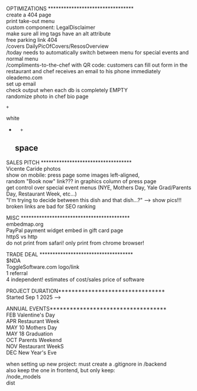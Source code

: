 OPTIMIZATIONS *********************************  
create a 404 page  
print take-out menu  
custom component: LegalDisclaimer  
make sure all img tags have an alt attribute  
free parking link 404  
/covers DailyPicOfCovers/ResosOverview  
/today needs to automatically switch between menu for special events and normal menu  
/compliments-to-the-chef with QR code: customers can fill out form in the restaurant and chef receives an email to his phone immediately  
oleademo.com  
set up email    
check output when each db is completely EMPTY  
randomize photo in chef bio page  
    
    +  
  white  
-       +  
  space  
    -  
  
SALES PITCH ***********************************  
Vicente Caride photos  
show on mobile: press page some images left-aligned,  
random "Book now" link??? in graphics column of press page    
get control over special event menus (NYE, Mothers Day, Yale Grad/Parents Day, Restaurant Week, etc...)  
"I'm trying to decide between this dish and that dish...?" --> show pics!!!  
broken links are bad for SEO ranking  
  
   
MISC ******************************************  
embedmap.org  
PayPal payment widget embed in gift card page  
httpS vs http  
do not print from safari! only print from chrome browser!  
  
  
TRADE DEAL ************************************  
$NDA  
ToggleSoftware.com logo/link  
1 referral  
4 independent! estimates of cost/sales price of software  
  
  
PROJECT DURATION********************************  
Started Sep 1 2025 -->  
  
  
  
ANNUAL EVENTS***********************************  
FEB Valentine's Day  
APR Restaurant Week  
MAY 10 Mothers Day  
MAY 18 Graduation  
OCT Parents Weekend  
NOV Restaurant WeekS  
DEC New Year's Eve  
  
  
  
when setting up new project: must create a .gitignore in /backend  
also keep the one in frontend, but only keep:  
/node_models  
dist  



